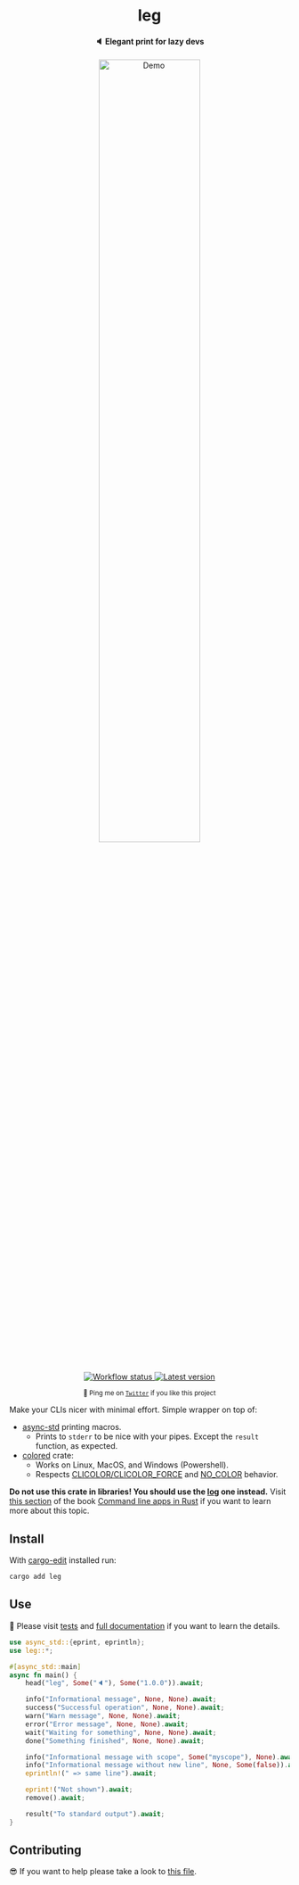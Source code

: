<h1 align="center">leg</h1>

<h4 align="center">
  🔈 Elegant print for lazy devs
</h4>

<div align="center">
  <img alt="Demo" src="https://i.ibb.co/zfp6WNM/leg-demo.png" width="60%">
</div>

<p align="center">
  <a href="https://travis-ci.org/jesusprubio/leg">
    <img alt="Workflow status" src="https://github.com/jesusprubio/leg/workflows/ci/badge.svg">
  </a>
  <a href="https://crates.io/crates/leg">
    <img alt="Latest version" src="https://img.shields.io/crates/v/leg.svg">
  </a>
</p>
<p align="center">
  <sub>🤙 Ping me on <a href="https://twitter.com/jesusprubio"><code>Twitter</code></a And it also > if you like this project</sub>
</p>

Make your CLIs nicer with minimal effort. Simple wrapper on top of:

- [async-std](https://github.com/async-rs/async-std) printing macros.
  - Prints to `stderr` to be nice with your pipes. Except the `result` function, as expected.
- [colored](https://crates.io/crates/colored) crate:
  - Works on Linux, MacOS, and Windows (Powershell).
  - Respects [CLICOLOR/CLICOLOR_FORCE](http://bixense.com/clicolors) and [NO_COLOR](https://no-color.org) behavior.

**Do not use this crate in libraries! You should use the [log](https://github.com/rust-lang-nursery/log) one instead.** Visit [this section](https://rust-cli.github.io/book/tutorial/output.html) of the book [Command line apps in Rust](https://rust-cli.github.io/book) if you want to learn more about this topic.

## Install

With [cargo-edit](https://github.com/killercup/cargo-edit) installed run:

```sh
cargo add leg
```

## Use

📝 Please visit [tests](tests/lib.rs) and [full documentation](https://docs.rs/leg) if you want to learn the details.

```rust
use async_std::{eprint, eprintln};
use leg::*;

#[async_std::main]
async fn main() {
    head("leg", Some("🔈"), Some("1.0.0")).await;

    info("Informational message", None, None).await;
    success("Successful operation", None, None).await;
    warn("Warn message", None, None).await;
    error("Error message", None, None).await;
    wait("Waiting for something", None, None).await;
    done("Something finished", None, None).await;

    info("Informational message with scope", Some("myscope"), None).await;
    info("Informational message without new line", None, Some(false)).await;
    eprintln!(" => same line").await;

    eprint!("Not shown").await;
    remove().await;

    result("To standard output").await;
}
```

## Contributing

😎 If you want to help please take a look to [this file](.github/CONTRIBUTING.md).
